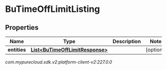 # BuTimeOffLimitListing


## Properties

| Name | Type | Description | Notes |
| ------------ | ------------- | ------------- | ------------- |
| **entities** | [**List&lt;BuTimeOffLimitResponse&gt;**](BuTimeOffLimitResponse) |  |  [optional] |




_com.mypurecloud.sdk.v2:platform-client-v2:227.0.0_
